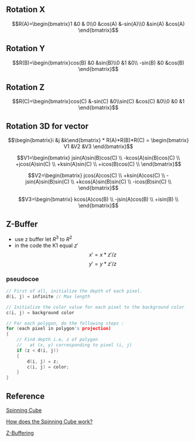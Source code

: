 ## Rotation X
$$R(A)=\begin{bmatrix}1 &0 & 0\\0 &cos(A) &-sin(A)\\0 &sin(A) &cos(A) \end{bmatrix}$$

## Rotation Y
$$R(B)=\begin{bmatrix}cos(B) &0 &sin(B)\\0 &1 &0\\ -sin(B) &0 &cos(B) \end{bmatrix}$$

## Rotation Z
$$R(C)=\begin{bmatrix}cos(C) &-sin(C) &0\\sin(C) &cos(C) &0\\0 &0 &1 \end{bmatrix}$$

## Rotation 3D for vector

$$\begin{bmatrix}i &j &k\end{bmatrix} * R(A)*R(B)*R(C) = 
        \begin{bmatrix}
         V1 &V2 &V3
        \end{bmatrix}$$ 

$$V1=\begin{bmatrix}
        jsin(A)sin(B)cos(C) \\
        -kcos(A)sin(B)cos(C) \\
        +jcos(A)sin(C) \\ 
        +ksin(A)sin(C) \\ 
        +icos(B)cos(C) \\
    \end{bmatrix}$$

$$V2=\begin{bmatrix}
        jcos(A)cos(C) \\
        +ksin(A)cos(C) \\
        -jsin(A)sin(B)sin(C) \\
        +kcos(A)sin(B)sin(C) \\
        -icos(B)sin(C) \\
    \end{bmatrix}$$

$$V3=\begin{bmatrix}
        kcos(A)cos(B) \\
        -jsin(A)cos(B) \\
        +isin(B) \\
    \end{bmatrix}$$

## Z-Buffer
- use z buffer let $R^3$ to  $R^2$
- in the code the K1 equal $z'$
$$ x' = x*z'/z $$
$$ y' = y*z'/z $$

### pseudocoe
```c
// First of all, initialize the depth of each pixel.
d(i, j) = infinite // Max length

// Initialize the color value for each pixel to the background color
c(i, j) = background color

// For each polygon, do the following steps :
for (each pixel in polygon's projection)
{
    // Find depth i.e, z of polygon
    //   at (x, y) corresponding to pixel (i, j)   
    if (z < d(i, j))
    {
        d(i, j) = z;
        c(i, j) = color;
    }
}
```

## Reference 
[Spinning Cube](https://www.youtube.com/watch?v=p09i_hoFdd0)

[How does the Spinning Cube work?](https://www.youtube.com/watch?v=0E0UBphVRhY)

[Z-Buffering](https://en.wikipedia.org/wiki/Z-buffering)
